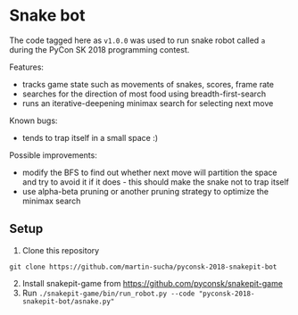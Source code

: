 Snake bot
==================================

The code tagged here as `v1.0.0` was used to run snake robot called `a` during
the PyCon SK 2018 programming contest. 

Features:

- tracks game state such as movements of snakes, scores, frame rate
- searches for the direction of most food using breadth-first-search
- runs an iterative-deepening minimax search for selecting next move

Known bugs:

- tends to trap itself in a small space :)

Possible improvements:

- modify the BFS to find out whether next move will partition the space
  and try to avoid it if it does - this should make the snake not to trap itself
- use alpha-beta pruning or another pruning strategy to optimize the minimax search

Setup
-----

1. Clone this repository

```
git clone https://github.com/martin-sucha/pyconsk-2018-snakepit-bot
```

2. Install snakepit-game from https://github.com/pyconsk/snakepit-game
3. Run `./snakepit-game/bin/run_robot.py --code "pyconsk-2018-snakepit-bot/asnake.py"`

